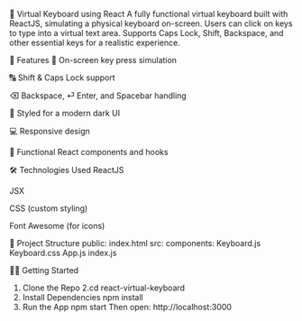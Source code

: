 🧠 Virtual Keyboard using React
A fully functional virtual keyboard built with ReactJS, simulating a physical keyboard on-screen. Users can click on keys to type into a virtual text area. Supports Caps Lock, Shift, Backspace, and other essential keys for a realistic experience.

🚀 Features
🎹 On-screen key press simulation

🔠 Shift & Caps Lock support

⌫ Backspace, ⏎ Enter, and Spacebar handling

🎨 Styled for a modern dark UI

💻 Responsive design

🧩 Functional React components and hooks

🛠️ Technologies Used
ReactJS

JSX

CSS (custom styling)

Font Awesome (for icons)

📁 Project Structure
public: index.html
src:
components:
  Keyboard.js 
  Keyboard.css
App.js
index.js

🧑‍💻 Getting Started
1. Clone the Repo
2.cd react-virtual-keyboard
3. Install Dependencies
npm install
3. Run the App
npm start
Then open: http://localhost:3000
